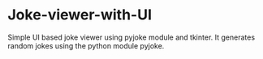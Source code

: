 # Joke-viewer-with-UI
Simple UI based joke viewer using pyjoke module and tkinter. It generates random jokes using the python module pyjoke.
